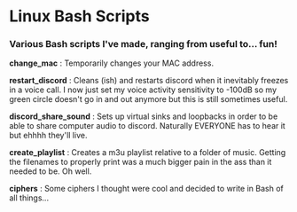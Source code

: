 # Linux Bash Scripts

### Various Bash scripts I've made, ranging from useful to... fun!

**change_mac**
: Temporarily changes your MAC address.

**restart_discord**
: Cleans (ish) and restarts discord when it inevitably freezes in a voice call. I now just set my voice activity sensitivity to -100dB so my green circle doesn't go in and out anymore but this is still sometimes useful.

**discord_share_sound**
: Sets up virtual sinks and loopbacks in order to be able to share computer audio to discord. Naturally EVERYONE has to hear it but ehhhh they'll live.

**create_playlist**
: Creates a m3u playlist relative to a folder of music. Getting the filenames to properly print was a much bigger pain in the ass than it needed to be. Oh well.

**ciphers**
: Some ciphers I thought were cool and decided to write in Bash of all things...

